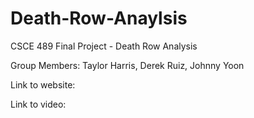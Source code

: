 # Death-Row-Anaylsis
CSCE 489 Final Project - Death Row Analysis

Group Members: Taylor Harris, Derek Ruiz, Johnny Yoon

Link to website:

Link to video:
